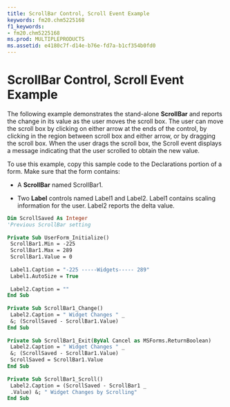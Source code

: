 ```yaml
---
title: ScrollBar Control, Scroll Event Example
keywords: fm20.chm5225168
f1_keywords:
- fm20.chm5225168
ms.prod: MULTIPLEPRODUCTS
ms.assetid: e4180c7f-d14e-b76e-fd7a-b1cf354b0fd0
---
```



# ScrollBar Control, Scroll Event Example

The following example demonstrates the stand-alone  **ScrollBar** and reports the change in its value as the user moves the scroll box. The user can move the scroll box by clicking on either arrow at the ends of the control, by clicking in the region between scroll box and either arrow, or by dragging the scroll box. When the user drags the scroll box, the Scroll event displays a message indicating that the user scrolled to obtain the new value.

To use this example, copy this sample code to the Declarations portion of a form. Make sure that the form contains:




- A  **ScrollBar** named ScrollBar1.
    
- Two  **Label** controls named Label1 and Label2. Label1 contains scaling information for the user. Label2 reports the delta value.
    




```vb
Dim ScrollSaved As Integer 
'Previous ScrollBar setting 
 
Private Sub UserForm_Initialize() 
 ScrollBar1.Min = -225 
 ScrollBar1.Max = 289 
 ScrollBar1.Value = 0 
 
 Label1.Caption = "-225 -----Widgets----- 289" 
 Label1.AutoSize = True 
 
 Label2.Caption = "" 
End Sub 
 
Private Sub ScrollBar1_Change() 
 Label2.Caption = " Widget Changes " _ 
 &; (ScrollSaved - ScrollBar1.Value) 
End Sub 
 
Private Sub ScrollBar1_Exit(ByVal Cancel as MSForms.ReturnBoolean) 
 Label2.Caption = " Widget Changes " _ 
 &; (ScrollSaved - ScrollBar1.Value) 
 ScrollSaved = ScrollBar1.Value 
End Sub 
 
Private Sub ScrollBar1_Scroll() 
 Label2.Caption = (ScrollSaved - ScrollBar1 _ 
 .Value) &; " Widget Changes by Scrolling" 
End Sub
```


